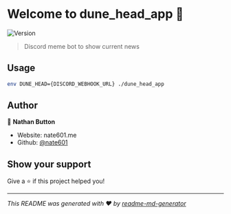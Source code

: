 # Welcome to dune_head_app 👋
![Version](https://img.shields.io/badge/version-v2.0-blue.svg?cacheSeconds=2592000)

> Discord meme bot to show current news

## Usage

```sh
env DUNE_HEAD={DISCORD_WEBHOOK_URL} ./dune_head_app
```

## Author

👤 **Nathan Button**

* Website: nate601.me
* Github: [@nate601](https://github.com/nate601)

## Show your support

Give a ⭐️ if this project helped you!


***
_This README was generated with ❤️ by [readme-md-generator](https://github.com/kefranabg/readme-md-generator)_